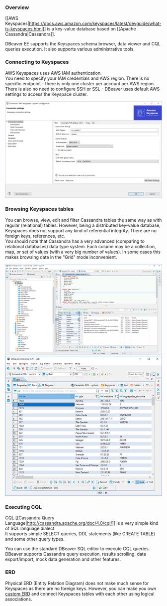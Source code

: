 ### Overview 

[[AWS Keyspaces|https://docs.aws.amazon.com/keyspaces/latest/devguide/what-is-keyspaces.html]] is a key-value database based on [[Apache Cassandra|Cassandra]].  

DBeaver EE supports the Keyspaces schema browser, data viewer and CQL queries execution.
It also supports various administrative tools.

### Connecting to Keyspaces

AWS Keyspaces uses AWS IAM authentication.  
You need to specify your IAM credentials and AWS region. There is no specific endpoint - there is only one cluster per account per AWS region.  
There is also no need to configure SSH or SSL - DBeaver uses default AWS settings to access the Keyspace cluster.  

![](images/database/keyspaces/keyspaces-connection-init.png)

### Browsing Keyspaces tables

You can browse, view, edit and filter Cassandra tables the same way as with regular (relational) tables.
However, being a distributed key-value database, Keyspaces does not support any kind of referential integrity. There are no foreign keys, references, etc.  
You should note that Cassandra has a very advanced (comparing to relational databases) data type system. Each column may be a collection, map, or set of values (with a very big number of values). In some cases this makes browsing data in the "Grid" mode inconvenient.

![](images/database/cassandra/cassandra-schema.png)
![](images/database/cassandra/cassandra-data-grid.png)

### Executing CQL

CQL [[Cassandra Query Language|http://cassandra.apache.org/doc/4.0/cql/]] is a very simple kind of SQL language dialect.  
It supports simple SELECT queries, DDL statements (like CREATE TABLE) and some other query types.

You can use the standard DBeaver SQL editor to execute CQL queries.
DBeaver supports Cassandra query execution, results scrolling, data export/import, mock data generation and other features.

### ERD

Physical ERD (Entity Relation Diagram) does not make much sense for Keyspaces as there are no foreign keys.
However, you can make you own [custom ERD](Custom-Diagrams) and connect Keyspaces tables with each other using logical associations.
